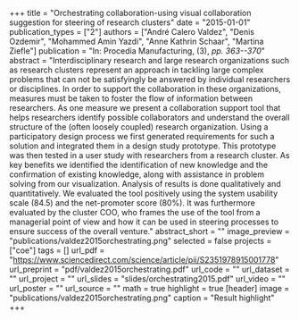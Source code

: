 +++
title = "Orchestrating collaboration-using visual collaboration suggestion for steering of research clusters"
date = "2015-01-01"
publication_types = ["2"]
authors = ["André Calero Valdez", "Denis Ozdemir", "Mohammed Amin Yazdi", "Anne Kathrin Schaar", "Martina Ziefle"]
publication = "In: Procedia Manufacturing, (3), _pp. 363--370_"
abstract = "Interdisciplinary research and large research organizations such as research clusters represent an approach in tackling large complex problems that can not be satisfyingly be answered by individual researchers or disciplines. In order to support the collaboration in these organizations, measures must be taken to foster the flow of information between researchers. As one measure we present a collaboration support tool that helps researchers identify possible collaborators and understand the overall structure of the (often loosely coupled) research organization. Using a participatory design process we first generated requirements for such a solution and integrated them in a design study prototype. This prototype was then tested in a user study with researchers from a research cluster. As key benefits we identified the identification of new knowledge and the confirmation of existing knowledge, along with assistance in problem solving from our visualization. Analysis of results is done qualitatively and quantitatively. We evaluated the tool positively using the system usability scale (84.5) and the net-promoter score (80%). It was furthermore evaluated by the cluster COO, who frames the use of the tool from a managerial point of view and how it can be used in steering processes to ensure success of the overall venture."
abstract_short = ""
image_preview = "publications/valdez2015orchestrating.png"
selected = false
projects = ["coe"]
tags = []
url_pdf = "https://www.sciencedirect.com/science/article/pii/S2351978915001778"
url_preprint = "pdf/valdez2015orchestrating.pdf"
url_code = ""
url_dataset = ""
url_project = ""
url_slides = "slides/orchestrating2015.pdf"
url_video = ""
url_poster = ""
url_source = ""
math = true
highlight = true
[header]
image = "publications/valdez2015orchestrating.png"
caption = "Result highlight"
+++
